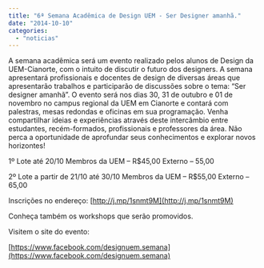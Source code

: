 ```yaml
---
title: "6ª Semana Acadêmica de Design UEM - Ser Designer amanhã."
date: "2014-10-10"
categories: 
  - "noticias"
---
```


A semana acadêmica será um evento realizado pelos alunos de Design da UEM-Cianorte, com o intuito de discutir o futuro dos designers. A semana apresentará profissionais e docentes de design de diversas áreas que apresentarão trabalhos e participarão de discussões sobre o tema: “Ser designer amanhã”. O evento será nos dias 30, 31 de outubro e 01 de novembro no campus regional da UEM em Cianorte e contará com palestras, mesas redondas e oficinas em sua programação. Venha compartilhar ideias e experiências através deste intercâmbio entre estudantes, recém-formados, profissionais e professores da área. Não perca a oportunidade de aprofundar seus conhecimentos e explorar novos horizontes!

<!--more-->

  1º Lote até 20/10 Membros da UEM – R$45,00 Externo – 55,00

  2º Lote a partir de 21/10 até 30/10 Membros da UEM – R$55,00 Externo – 65,00

Inscrições no endereço: [http://j.mp/1snmt9M](http://j.mp/1snmt9M)

Conheça também os workshops que serão promovidos.


Visitem o site do evento:

[https://www.facebook.com/designuem.semana](https://www.facebook.com/designuem.semana)
